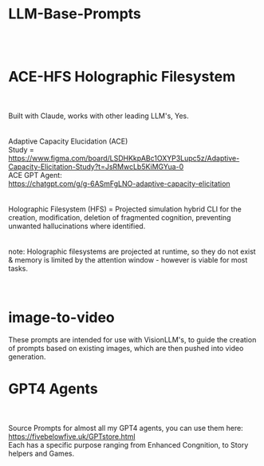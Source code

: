 # LLM-Base-Prompts <br />
<br /><br />
# ACE-HFS Holographic Filesystem <br />
<br /><br />
Built with Claude, works with other leading LLM's, Yes.<br />
<br /><br />
Adaptive Capacity Elucidation (ACE) <br />
Study = https://www.figma.com/board/LSDHKkpABc1OXYP3Lupc5z/Adaptive-Capacity-Elicitation-Study?t=JsRMwcLb5KiMGYua-0 <br />
ACE GPT Agent: <br />
https://chatgpt.com/g/g-6ASmFgLNO-adaptive-capacity-elicitation <br />
<br /><br />
Holographic Filesystem (HFS) = Projected simulation hybrid CLI for the creation, modification, deletion of fragmented cognition, preventing unwanted hallucinations where identified. <br />
<br /><br />
note: Holographic filesystems are projected at runtime, so they do not exist & memory is limited by the attention window - however is viable for most tasks.<br />
<br /><br />
# image-to-video<br />
These prompts are intended for use with VisionLLM's, to guide the creation of prompts based on existing images, which are then pushed into video generation.<br />

# GPT4 Agents <br />
<br /><br />
Source Prompts for almost all my GPT4 agents, you can use them here:<br />
https://fivebelowfive.uk/GPTstore.html <br />
Each has a specific purpose ranging from Enhanced Congnition, to Story helpers and Games.<br /><br />
